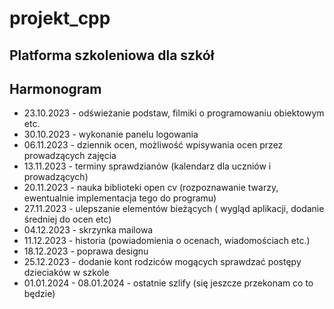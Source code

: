 # projekt_cpp
## Platforma szkoleniowa dla szkół

## Harmonogram
- 23.10.2023	- odświeżanie podstaw, filmiki o programowaniu obiektowym etc.
- 30.10.2023	- wykonanie panelu logowania
- 06.11.2023	- dziennik ocen, możliwość wpisywania ocen przez prowadzących zajęcia
- 13.11.2023	- terminy sprawdzianów (kalendarz dla uczniów i prowadzących)
- 20.11.2023	- nauka biblioteki open cv (rozpoznawanie twarzy, ewentualnie implementacja tego do programu)
- 27.11.2023	- ulepszanie elementów bieżących ( wygląd aplikacji, dodanie średniej do ocen etc)
- 04.12.2023	- skrzynka mailowa
- 11.12.2023	- historia (powiadomienia o ocenach, wiadomościach etc.)
- 18.12.2023	- poprawa designu
- 25.12.2023	- dodanie kont rodziców mogących sprawdzać postępy dzieciaków w szkole
- 01.01.2024 - 08.01.2024	- ostatnie szlify (się jeszcze przekonam co to będzie)
